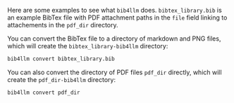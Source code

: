 Here are some examples to see what `bib4llm` does. `bibtex_library.bib` is an example BibTex file with PDF attachment paths in the `file` field linking to attachements in the `pdf_dir` directory.

You can convert the BibTex file to a directory of markdown and PNG files, which will create the `bibtex_library-bib4llm` directory:
```bash
bib4llm convert bibtex_library.bib
```

You can also convert the directory of PDF files `pdf_dir` directly, which will create the `pdf_dir-bib4llm` directory:
```bash
bib4llm convert pdf_dir
```
